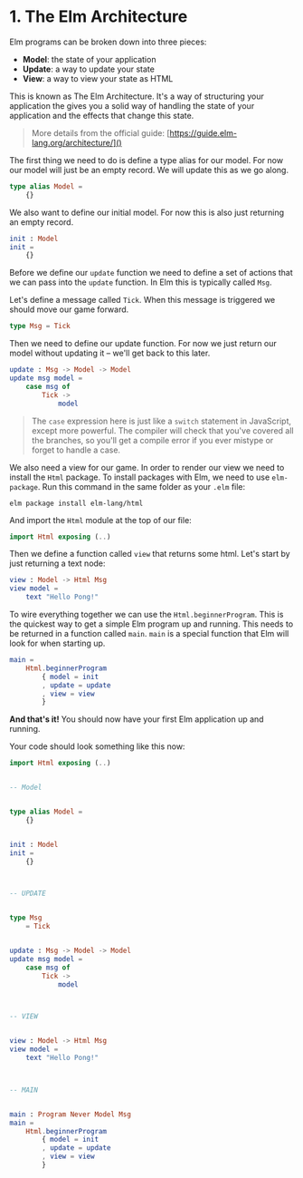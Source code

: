 # 1. The Elm Architecture

Elm programs can be broken down into three pieces:

- **Model**: the state of your application
- **Update**: a way to update your state
- **View**: a way to view your state as HTML

This is known as The Elm Architecture. It's a way of structuring your
application the gives you a solid way of handling the state of your
application and the effects that change this state.

> More details from the official guide: [https://guide.elm-lang.org/architecture/]()

The first thing we need to do is define a type alias for our model. For now our model will just be an empty record. We will update this as we go along.

```Elm
type alias Model =
    {}
```

We also want to define our initial model. For now this is also just returning an empty record.

```Elm
init : Model
init =
    {}
```

Before we define our `update` function we need to define a set of actions that we can pass into the `update` function. In Elm this is typically called `Msg`.

Let's define a message called `Tick`. When this message is triggered we should move our game forward.

```Elm
type Msg = Tick
```

Then we need to define our update function. For now we just return our model without updating it – we'll get back to this later.

```Elm
update : Msg -> Model -> Model
update msg model =
    case msg of
        Tick ->
            model
```

> The `case` expression here is just like a `switch` statement in JavaScript, except more powerful. The compiler will check that you've covered all the branches, so you'll get a compile error if you ever mistype or forget to handle a case.

We also need a view for our game. In order to render our view we need to install the `Html` package. To install packages with Elm, we need to use `elm-package`.
Run this command in the same folder as your `.elm` file:

```
elm package install elm-lang/html
```

And import the `Html` module at the top of our file:

```Elm
import Html exposing (..)
```

Then we define a function called `view` that returns some html. Let's start by just returning a text node:

```Elm
view : Model -> Html Msg
view model =
    text "Hello Pong!"
```

To wire everything together we can use the `Html.beginnerProgram`. This is the quickest way to get a simple Elm program up and running. This needs to be returned in a function called `main`. `main` is a special function that Elm will look for when starting up.

```Elm
main =
    Html.beginnerProgram
        { model = init
        , update = update
        , view = view
        }
```

**And that's it!** You should now have your first Elm application up and running.

Your code should look something like this now:

```Elm
import Html exposing (..)


-- Model


type alias Model =
    {}


init : Model
init =
    {}



-- UPDATE


type Msg
    = Tick


update : Msg -> Model -> Model
update msg model =
    case msg of
        Tick ->
            model



-- VIEW


view : Model -> Html Msg
view model =
    text "Hello Pong!"



-- MAIN


main : Program Never Model Msg
main =
    Html.beginnerProgram
        { model = init
        , update = update
        , view = view
        }
```

